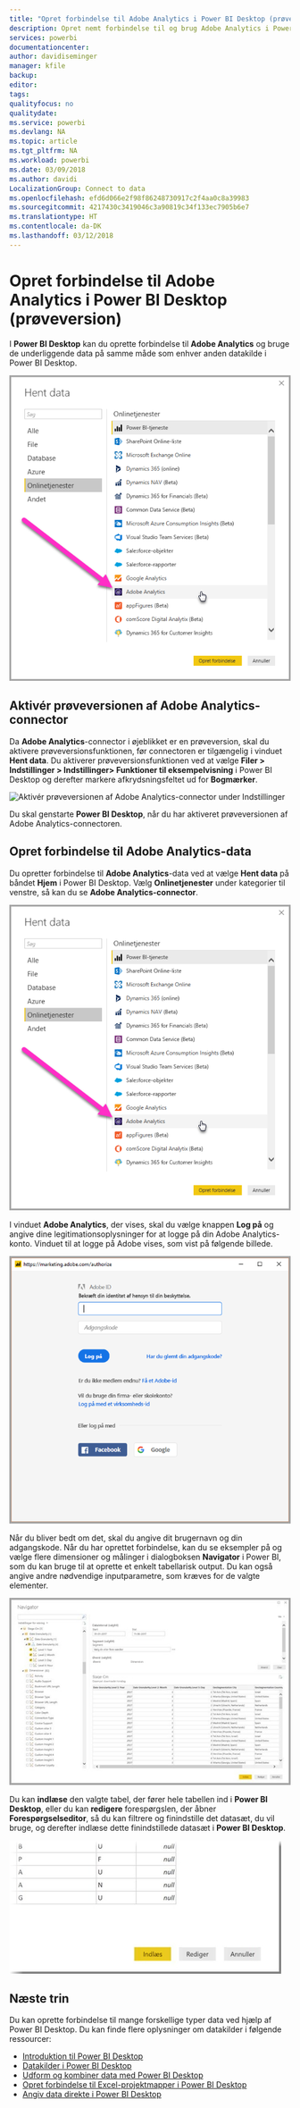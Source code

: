 ```yaml
---
title: "Opret forbindelse til Adobe Analytics i Power BI Desktop (prøveversion)"
description: Opret nemt forbindelse til og brug Adobe Analytics i Power BI Desktop
services: powerbi
documentationcenter: 
author: davidiseminger
manager: kfile
backup: 
editor: 
tags: 
qualityfocus: no
qualitydate: 
ms.service: powerbi
ms.devlang: NA
ms.topic: article
ms.tgt_pltfrm: NA
ms.workload: powerbi
ms.date: 03/09/2018
ms.author: davidi
LocalizationGroup: Connect to data
ms.openlocfilehash: efd6d066e2f98f86248730917c2f4aa0c8a39983
ms.sourcegitcommit: 4217430c3419046c3a90819c34f133ec7905b6e7
ms.translationtype: HT
ms.contentlocale: da-DK
ms.lasthandoff: 03/12/2018
---
```

# <a name="connect-to-adobe-analytics-in-power-bi-desktop-preview"></a>Opret forbindelse til Adobe Analytics i Power BI Desktop (prøveversion)
I **Power BI Desktop** kan du oprette forbindelse til **Adobe Analytics** og bruge de underliggende data på samme måde som enhver anden datakilde i Power BI Desktop. 

![Hent data fra Adobe Analytics](media/desktop-connect-adobe-analytics/connect-adobe-analytics_01.png)

## <a name="enable-the-adobe-analytics-connector-preview"></a>Aktivér prøveversionen af Adobe Analytics-connector 
Da **Adobe Analytics**-connector i øjeblikket er en prøveversion, skal du aktivere prøveversionsfunktionen, før connectoren er tilgængelig i vinduet **Hent data**. Du aktiverer prøveversionsfunktionen ved at vælge **Filer > Indstillinger > Indstillinger> Funktioner til eksempelvisning** i Power BI Desktop og derefter markere afkrydsningsfeltet ud for **Bogmærker**. 

![Aktivér prøveversionen af Adobe Analytics-connector under Indstillinger](media/desktop-connect-adobe-analytics/connect-adobe-analytics_02.png)

Du skal genstarte **Power BI Desktop**, når du har aktiveret prøveversionen af Adobe Analytics-connectoren.

## <a name="connect-to-adobe-analytics-data"></a>Opret forbindelse til Adobe Analytics-data
Du opretter forbindelse til **Adobe Analytics**-data ved at vælge **Hent data** på båndet **Hjem** i Power BI Desktop. Vælg **Onlinetjenester** under kategorier til venstre, så kan du se **Adobe Analytics-connector**.

![Hent data fra Adobe Analytics](media/desktop-connect-adobe-analytics/connect-adobe-analytics_01.png)

I vinduet **Adobe Analytics**, der vises, skal du vælge knappen **Log på** og angive dine legitimationsoplysninger for at logge på din Adobe Analytics-konto. Vinduet til at logge på Adobe vises, som vist på følgende billede.

![Log på Adobe Analytics](media/desktop-connect-adobe-analytics/connect-adobe-analytics_03.png)

Når du bliver bedt om det, skal du angive dit brugernavn og din adgangskode. Når du har oprettet forbindelse, kan du se eksempler på og vælge flere dimensioner og målinger i dialogboksen **Navigator** i Power BI, som du kan bruge til at oprette et enkelt tabellarisk output. Du kan også angive andre nødvendige inputparametre, som kræves for de valgte elementer. 

![Vælg data ved hjælp af Navigator](media/desktop-connect-adobe-analytics/connect-adobe-analytics_04.png)

Du kan **indlæse** den valgte tabel, der fører hele tabellen ind i **Power BI Desktop**, eller du kan **redigere** forespørgslen, der åbner **Forespørgselseditor**, så du kan filtrere og finindstille det datasæt, du vil bruge, og derefter indlæse dette finindstillede datasæt i **Power BI Desktop**.

![Indlæs eller rediger data i Navigator](media/desktop-connect-adobe-analytics/connect-adobe-analytics_05.png)


## <a name="next-steps"></a>Næste trin
Du kan oprette forbindelse til mange forskellige typer data ved hjælp af Power BI Desktop. Du kan finde flere oplysninger om datakilder i følgende ressourcer:

* [Introduktion til Power BI Desktop](desktop-getting-started.md)
* [Datakilder i Power BI Desktop](desktop-data-sources.md)
* [Udform og kombiner data med Power BI Desktop](desktop-shape-and-combine-data.md)
* [Opret forbindelse til Excel-projektmapper i Power BI Desktop](desktop-connect-excel.md)   
* [Angiv data direkte i Power BI Desktop](desktop-enter-data-directly-into-desktop.md)   

